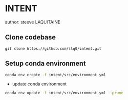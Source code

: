 
# INTENT

author: steeve LAQUITAINE  

## Clone codebase

```
git clone https://github.com/slq0/intent.git
```

## Setup conda environment

```bash
conda env create -f intent/src/environment.yml
```

* update conda environment
```bash
conda env update -f intent/src/environment.yml --prune
```